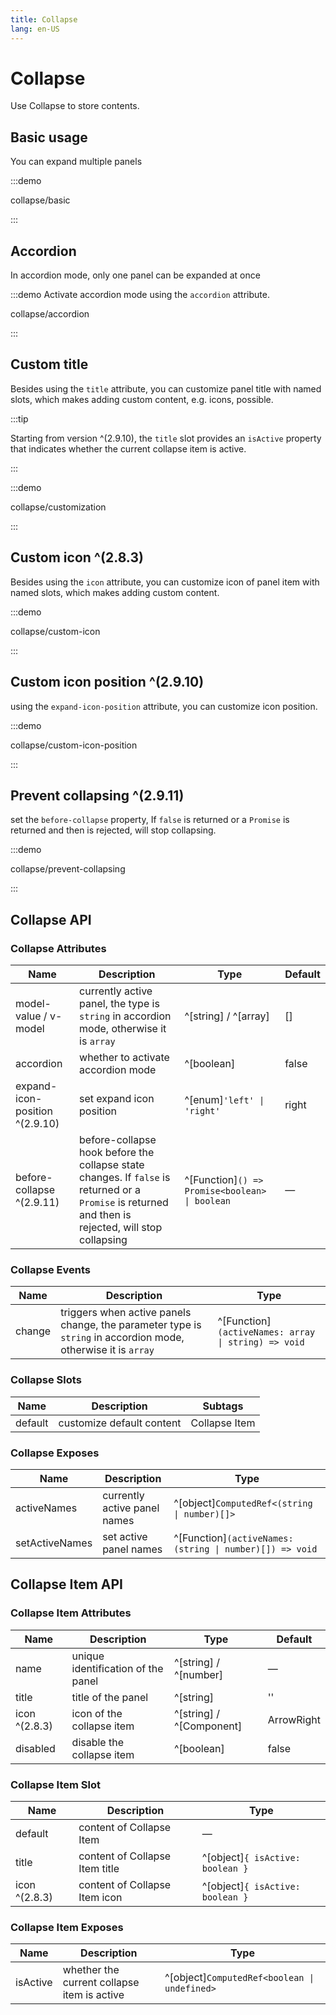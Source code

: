 ```yaml
---
title: Collapse
lang: en-US
---
```


# Collapse

Use Collapse to store contents.

## Basic usage

You can expand multiple panels

:::demo

collapse/basic

:::

## Accordion

In accordion mode, only one panel can be expanded at once

:::demo Activate accordion mode using the `accordion` attribute.

collapse/accordion

:::

## Custom title

Besides using the `title` attribute, you can customize panel title with named slots, which makes adding custom content, e.g. icons, possible.

:::tip

Starting from version ^(2.9.10), the `title` slot provides an `isActive` property that indicates whether the current collapse item is active.

:::

:::demo

collapse/customization

:::

## Custom icon ^(2.8.3)

Besides using the `icon` attribute, you can customize icon of panel item with named slots, which makes adding custom content.

:::demo

collapse/custom-icon

:::

## Custom icon position ^(2.9.10)

using the `expand-icon-position` attribute, you can customize icon position.

:::demo

collapse/custom-icon-position

:::

## Prevent collapsing ^(2.9.11)

set the `before-collapse` property, If `false` is returned or a `Promise` is returned and then is rejected, will stop collapsing.

:::demo

collapse/prevent-collapsing

:::

## Collapse API

### Collapse Attributes

| Name                           | Description                                                                                                                                          | Type                                           | Default |
| ------------------------------ | ---------------------------------------------------------------------------------------------------------------------------------------------------- | ---------------------------------------------- | ------- |
| model-value / v-model          | currently active panel, the type is `string` in accordion mode, otherwise it is `array`                                                              | ^[string] / ^[array]                           | []      |
| accordion                      | whether to activate accordion mode                                                                                                                   | ^[boolean]                                     | false   |
| expand-icon-position ^(2.9.10) | set expand icon position                                                                                                                             | ^[enum]`'left' \| 'right' `                    | right   |
| before-collapse ^(2.9.11)      | before-collapse hook before the collapse state changes. If `false` is returned or a `Promise` is returned and then is rejected, will stop collapsing | ^[Function]`() => Promise<boolean> \| boolean` | —       |

### Collapse Events

| Name   | Description                                                                                                   | Type                                                |
| ------ | ------------------------------------------------------------------------------------------------------------- | --------------------------------------------------- |
| change | triggers when active panels change, the parameter type is `string` in accordion mode, otherwise it is `array` | ^[Function]`(activeNames: array \| string) => void` |

### Collapse Slots

| Name    | Description               | Subtags       |
| ------- | ------------------------- | ------------- |
| default | customize default content | Collapse Item |

### Collapse Exposes

| Name           | Description                  | Type                                                     |
| -------------- | ---------------------------- | -------------------------------------------------------- |
| activeNames    | currently active panel names | ^[object]`ComputedRef<(string \| number)[]>`             |
| setActiveNames | set active panel names       | ^[Function]`(activeNames: (string \| number)[]) => void` |

## Collapse Item API

### Collapse Item Attributes

| Name          | Description                        | Type                     | Default    |
| ------------- | ---------------------------------- | ------------------------ | ---------- |
| name          | unique identification of the panel | ^[string] / ^[number]    | —          |
| title         | title of the panel                 | ^[string]                | ''         |
| icon ^(2.8.3) | icon of the collapse item          | ^[string] / ^[Component] | ArrowRight |
| disabled      | disable the collapse item          | ^[boolean]               | false      |

### Collapse Item Slot

| Name          | Description                    | Type                             |
| ------------- | ------------------------------ | -------------------------------- |
| default       | content of Collapse Item       | —                                |
| title         | content of Collapse Item title | ^[object]`{ isActive: boolean }` |
| icon ^(2.8.3) | content of Collapse Item icon  | ^[object]`{ isActive: boolean }` |

### Collapse Item Exposes

| Name     | Description                                 | Type                                         |
| -------- | ------------------------------------------- | -------------------------------------------- |
| isActive | whether the current collapse item is active | ^[object]`ComputedRef<boolean \| undefined>` |
